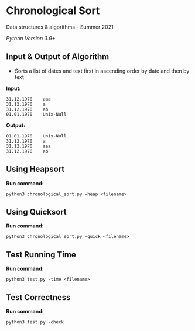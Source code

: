 # Chronological Sort
Data structures & algorithms - Summer 2021

_Python Version 3.9+_

## Input & Output of Algorithm
- Sorts a list of dates and text first in ascending order by date and then by text

**Input:**
```
31.12.1970    aaa
31.12.1970    a
31.12.1970    ab
01.01.1970    Unix-Null
```
**Output:**
```
01.01.1970    Unix-Null
31.12.1970    a
31.12.1970    aaa
31.12.1970    ab
```

## Using Heapsort
**Run command:**
```
python3 chronological_sort.py -heap <filename>
```

## Using Quicksort
**Run command:**
```
python3 chronological_sort.py -quick <filename>
```

## Test Running Time
**Run command:**
```
python3 test.py -time <filename>
```

## Test Correctness
**Run command:**
```
python3 test.py -check
```
